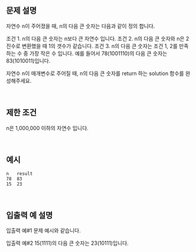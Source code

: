 ## 문제 설명

자연수 n이 주어졌을 때, n의 다음 큰 숫자는 다음과 같이 정의 합니다.

조건 1. n의 다음 큰 숫자는 n보다 큰 자연수 입니다.
조건 2. n의 다음 큰 숫자와 n은 2진수로 변환했을 때 1의 갯수가 같습니다.
조건 3. n의 다음 큰 숫자는 조건 1, 2를 만족하는 수 중 가장 작은 수 입니다.
예를 들어서 78(1001110)의 다음 큰 숫자는 83(1010011)입니다.

자연수 n이 매개변수로 주어질 때, n의 다음 큰 숫자를 return 하는 solution 함수를 완성해주세요.

<br>

## 제한 조건

n은 1,000,000 이하의 자연수 입니다.

<br>

## 예시

```
n	result
78	83
15	23
```

<br>

## 입출력 예 설명

입출력 예#1
문제 예시와 같습니다.

입출력 예#2
15(1111)의 다음 큰 숫자는 23(10111)입니다.
